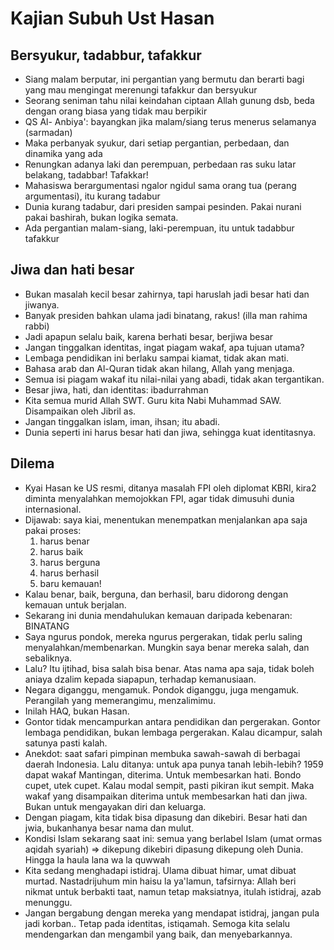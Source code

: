 # Kajian Subuh Ust Hasan
## Bersyukur, tadabbur, tafakkur
- Siang malam berputar, ini pergantian yang bermutu dan berarti bagi yang mau mengingat merenungi tafakkur dan bersyukur
- Seorang seniman tahu nilai keindahan ciptaan Allah gunung dsb, beda dengan orang biasa yang tidak mau berpikir
- QS Al- Anbiya': bayangkan jika malam/siang terus menerus selamanya (sarmadan)
- Maka perbanyak syukur, dari setiap pergantian, perbedaan, dan dinamika yang ada
- Renungkan adanya laki dan perempuan, perbedaan ras suku latar belakang, tadabbar! Tafakkar!
- Mahasiswa berargumentasi ngalor ngidul sama orang tua (perang argumentasi), itu kurang tadabur
- Dunia kurang tadabur, dari presiden sampai pesinden. Pakai nurani pakai bashirah, bukan logika semata.
-  Ada pergantian malam-siang, laki-perempuan, itu untuk tadabbur tafakkur

## Jiwa dan hati besar
- Bukan masalah kecil besar zahirnya, tapi haruslah jadi besar hati dan jiwanya.
- Banyak presiden bahkan ulama jadi binatang, rakus! (illa man rahima rabbi)
- Jadi apapun selalu baik, karena berhati besar, berjiwa besar
- Jangan tinggalkan identitas, ingat piagam wakaf, apa tujuan utama?
- Lembaga pendidikan ini berlaku sampai kiamat, tidak akan mati.
- Bahasa arab dan Al-Quran tidak akan hilang, Allah yang menjaga.
- Semua isi piagam wakaf itu nilai-nilai yang abadi, tidak akan tergantikan.
- Besar jiwa, hati, dan identitas: ibadurrahman
- Kita semua murid Allah SWT. Guru kita Nabi Muhammad SAW. Disampaikan oleh Jibril as.
- Jangan tinggalkan islam, iman, ihsan; itu abadi. 
- Dunia seperti ini harus besar hati dan jiwa, sehingga kuat identitasnya. 

## Dilema
- Kyai Hasan ke US resmi, ditanya masalah FPI oleh diplomat KBRI, kira2 diminta menyalahkan memojokkan FPI, agar tidak dimusuhi dunia internasional. 
- Dijawab: saya kiai, menentukan menempatkan menjalankan apa saja pakai proses: 
  1.  harus benar
  2. harus baik
  3. harus berguna
  4. harus berhasil
  5. baru kemauan!
- Kalau benar, baik, berguna, dan berhasil, baru didorong dengan kemauan untuk berjalan.
- Sekarang ini dunia mendahulukan kemauan daripada kebenaran: BINATANG
- Saya ngurus pondok, mereka ngurus pergerakan, tidak perlu saling menyalahkan/membenarkan. Mungkin saya benar mereka salah, dan sebaliknya.
- Lalu? Itu ijtihad, bisa salah bisa benar. Atas nama apa saja, tidak boleh aniaya dzalim kepada siapapun, terhadap kemanusiaan.
- Negara diganggu, mengamuk. Pondok diganggu, juga mengamuk. Perangilah yang memerangimu, menzalimimu.
- Inilah HAQ, bukan Hasan. 
- Gontor tidak mencampurkan antara pendidikan dan pergerakan. Gontor lembaga pendidikan, bukan lembaga pergerakan. Kalau dicampur, salah satunya pasti kalah.
- Anekdot: saat safari pimpinan membuka sawah-sawah di berbagai daerah Indonesia. Lalu ditanya: untuk apa punya tanah lebih-lebih? 1959 dapat wakaf Mantingan, diterima. Untuk membesarkan hati. Bondo cupet, utek cupet. Kalau modal sempit, pasti pikiran ikut sempit. Maka wakaf yang disampaikan diterima untuk membesarkan hati dan jiwa. Bukan untuk mengayakan diri dan keluarga.
- Dengan piagam, kita tidak bisa dipasung dan dikebiri. Besar hati dan jwia, bukanhanya besar nama dan mulut.
- Kondisi Islam sekarang saat ini: semua yang berlabel Islam (umat ormas aqidah syariah) => dikepung dikebiri dipasung dikepung oleh Dunia. Hingga la haula lana wa la quwwah
- Kita sedang menghadapi istidraj. Ulama dibuat himar, umat dibuat murtad. Nastadrijuhum min haisu la ya'lamun, tafsirnya: Allah beri nikmat untuk berbakti taat, namun tetap maksiatnya, itulah istidraj, azab menunggu.
- Jangan bergabung dengan mereka yang mendapat istidraj, jangan pula jadi korban.. Tetap pada identitas, istiqamah. Semoga kita selalu mendengarkan dan mengambil yang baik, dan menyebarkannya.